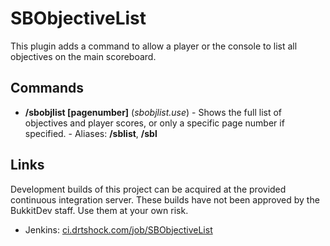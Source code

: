 SBObjectiveList
===============

This plugin adds a command to allow a player or the console to list all objectives on the main scoreboard.

Commands
--------
* **/sbobjlist [pagenumber]** (*sbobjlist.use*) - Shows the full list of objectives and player scores, or only a specific page number if specified. - Aliases: **/sblist**, **/sbl**

Links
--------
Development builds of this project can be acquired at the provided continuous integration server. These builds have not been approved by the BukkitDev staff. Use them at your own risk.

* Jenkins: [ci.drtshock.com/job/SBObjectiveList](http://ci.drtshock.com/view/blha303/job/SBObjectiveList/)

